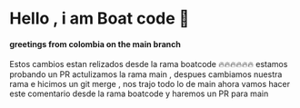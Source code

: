 # Hello , i am Boat code 👋

#### greetings from colombia on the main branch

Estos cambios estan relizados desde la rama boatcode 🔥🔥🔥🔥🔥🔥
estamos probando un PR actulizamos la rama main , despues 
cambiamos nuestra rama e hicimos un git merge , nos trajo todo lo de main 
ahora vamos hacer este comentario desde la rama boatcode y haremos un PR para main